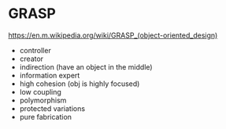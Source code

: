 # GRASP

https://en.m.wikipedia.org/wiki/GRASP_(object-oriented_design)

- controller
- creator
- indirection (have an object in the middle)
- information expert
- high cohesion (obj is highly focused)
- low coupling
- polymorphism
- protected variations
- pure fabrication
